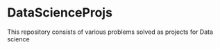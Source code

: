 # DataScienceProjs
This repository consists of various problems solved as projects for Data science
